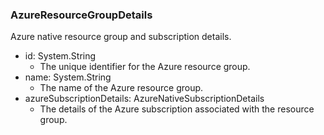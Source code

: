 ### AzureResourceGroupDetails
Azure native resource group and subscription details.

- id: System.String
  - The unique identifier for the Azure resource group.
- name: System.String
  - The name of the Azure resource group.
- azureSubscriptionDetails: AzureNativeSubscriptionDetails
  - The details of the Azure subscription associated with the resource group.
